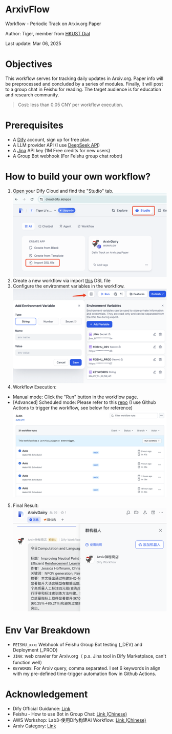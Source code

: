 # ArxivFlow
Workflow - Periodic Track on Arxiv.org Paper

Author: Tiger, member from [HKUST Dial](https://github.com/HKUSTDial)

Last update: Mar 06, 2025

# Objectives
This workflow serves for tracking daily updates in Arxiv.org. Paper info will be preprocessed and concluded by a series of modules. Finally, it will post to a group chat in Feishu for reading. The target audience is for education and research community.

> Cost: less than 0.05 CNY per workflow execution.

# Prerequisites
- A [Dify](https://dify.ai/) account, sign up for free plan.
- A LLM provider API (I use [DeepSeek API](https://platform.deepseek.com/api_keys))
- A [Jina](https://jina.ai/) API key (1M Free credits for new users)
- A Group Bot webhook (For Feishu group chat robot)

# How to build your own workflow?
1. Open your Dify Cloud and find the "Studio" tab.![](image/dify_studio.png)
2. Create a new workflow via import [this](dsl/ArxivDairy.yml) DSL file
3. Configure the environment variables in the workflow. ![](image/env.png)
4. Workflow Execution:
- Manual mode: Click the "Run" button in the workflow page.
- [Advanced] Scheduled mode: Please refer to this [repo](https://github.com/leochen-g/dify-schedule) (I use Github Actions to trigger the workflow, see below for reference) ![](image/git_auto.png)
5. Final Result: ![](image/feishu_demo.png)

# Env Var Breakdown
- `FEISHU_xxx`: Webhook of Feishu Group Bot testing (_DEV) and Deployment (_PROD)
- `JINA`: web crawler for Arxiv.org（ p.s. Jina tool in Dify Marketplace, can't function well）
- `KEYWORDS`: For Arxiv query, comma separated. I set 6 keywords in align with my pre-defined time-trigger automation flow in Github Actions.


# Acknowledgement
- Dify Official Guidance: [Link](https://docs.dify.ai/docs/workflow/overview)
- Feishu - How to use Bot in Group Chat: [Link (Chinese)](https://www.feishu.cn/hc/zh-CN/articles/360024984973-%E5%9C%A8%E7%BE%A4%E7%BB%84%E4%B8%AD%E4%BD%BF%E7%94%A8%E6%9C%BA%E5%99%A8%E4%BA%BA?from=in-im-bot)
- AWS Workshop: Lab3-使用Dify构建AI Workflow: [Link (Chinese)](https://catalog.us-east-1.prod.workshops.aws/workshops/2c19fcb1-1f1c-4f52-b759-0ca4d2ae2522/zh-CN)
- Arxiv Category: [Link](https://arxiv.org/category_taxonomy)

